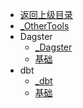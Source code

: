 - [返回上级目录](../_sidebar.md)
- [_OtherTools](_OtherTools.md)
- Dagster
    - [_Dagster](Dagster/_Dagster.md)
    - [基础](Dagster/基础.md)
- dbt
    - [_dbt](dbt/_dbt.md)
    - [基础](dbt/基础.md)